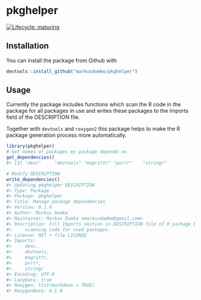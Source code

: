 
<!-- README.md is generated from README.Rmd. Please edit that file -->

# pkghelper

<!-- badges: start -->

[![Lifecycle:
maturing](https://img.shields.io/badge/lifecycle-maturing-blue.svg)](https://www.tidyverse.org/lifecycle/#maturing)
<!-- badges: end -->

## Installation

You can install the package from Github with

``` r
devtools::install_github("markusdumke/pkghelper")
```

## Usage

Currently the package includes functions which scan the R code in the
package for all packages in use and writes these packages to the Imports
field of the DESCRIPTION file.

Together with `devtools` and `roxygen2` this package helps to make the R
package generation process more automatically.

``` r
library(pkghelper)
# Get names of packages my package depends on
get_dependencies()
#> [1] "desc"     "devtools" "magrittr" "purrr"    "stringr"
```

``` r
# Modify DESCRIPTION
write_dependencies()
#> Updating pkghelper DESCRIPTION
#> Type: Package
#> Package: pkghelper
#> Title: Manage package dependencies
#> Version: 0.1.0
#> Author: Markus Dumke
#> Maintainer: Markus Dumke <markusdumke@gmail.com>
#> Description: Fill Imports section in DESCRIPTION file of R package by
#>     scanning code for used packages.
#> License: MIT + file LICENSE
#> Imports:
#>     desc,
#>     devtools,
#>     magrittr,
#>     purrr,
#>     stringr
#> Encoding: UTF-8
#> LazyData: true
#> Roxygen: list(markdown = TRUE)
#> RoxygenNote: 6.1.0
```
